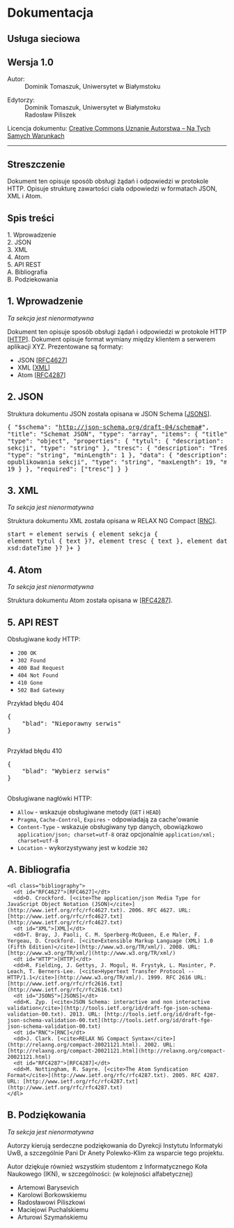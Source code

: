 # Dokumentacja

## Usługa sieciowa

## Wersja 1.0

  <dl>
    <dt>Autor:</dt>
      <dd>Dominik Tomaszuk, Uniwersytet w&nbsp;Białymstoku</dd>
  </dl>
  <dl>
    <dt>Edytorzy:</dt>
      <dd>Dominik Tomaszuk, Uniwersytet w&nbsp;Białymstoku</dd>
      <dd>Radosław Piliszek</dd>
  </dl>

Licencja dokumentu: [Creative Commons Uznanie Autorstwa – Na Tych Samych Warunkach](http://creativecommons.org/licenses/by-sa/3.0/deed.pl)

* * *

</div>

<section>

## Streszczenie

Dokument ten opisuje sposób obsługi żądań i&nbsp;odpowiedzi w protokole HTTP. Opisuje strukturę zawartości ciała odpowiedzi w&nbsp;formatach JSON, XML i&nbsp;Atom.

</section>

<section id="toc">

## Spis treści

*   [<span class="secno">1. </span>Wprowadzenie](#wprowadzenie)
*   [<span class="secno">2. </span>JSON](#json)
*   [<span class="secno">3. </span>XML](#xml)
*   [<span class="secno">4. </span>Atom](#atom)
*   [<span class="secno">5. </span>API REST](#api_rest)
*   [<span class="secno">A. </span>Bibliografia](#bibliografia)
*   [<span class="secno">B. </span>Podziekowania](#podziekowania)
</section>

<section id="wprowadzenie" class="informative">

## <span class="secno">1. </span>Wprowadzenie

_Ta sekcja jest nienormatywna_

Dokument ten opisuje sposób obsługi żądań i odpowiedzi w protokole HTTP [[HTTP](#HTTP)].
    Dokument opisuje format wymiany między klientem a serwerem aplikacji XYZ. Prezentowane są formaty:

*   JSON [[RFC4627](#RFC4627)]
*   XML [[XML](#XML)]
*   Atom [[RFC4287](#RFC4287)]
</section>

<section id="json">

## <span class="secno">2. </span>JSON

  Struktura dokumentu JSON została opisana w JSON Schema [[JSONS](#JSONS)].
    <pre>{
    "$schema": "http://json-schema.org/draft-04/schema#",
    "title": "Schemat JSON",
    "type": "array",
    "items": {
        "title": "Sekcja",
        "type": "object",
        "properties": {
            "tytul": {
                "description": "Tytuł sekcji",
                "type": "string"
            },
            "tresc": {
                "description": "Treść sekcji",
        "type": "string",
        "minLength": 1
            },
            "data": {
                "description": "Data opublikowania sekcji",
        "type": "string",
                "maxLength": 19,
                "minLength": 19
            }
        },
        "required": ["tresc"]
    }
}
    </pre>
</section>

<section id="xml" class="informative">

## <span class="secno">3. </span>XML

_Ta sekcja jest nienormatywna_

  Struktura dokumentu XML została opisana w RELAX NG Compact [[RNC](#RNC)].
    <pre>start =
  element serwis {
    element sekcja {
      element tytul { text }?,
      element tresc { text },
      element data { xsd:dateTime }?
    }+
  }
    </pre>
</section>

<section id="atom" class="informative">

## <span class="secno">4. </span>Atom

_Ta sekcja jest nienormatywna_

  Struktura dokumentu Atom została opisana w [[RFC4287](#RNC)].
</section>

<section id="api_rest">

## <span class="secno">5. </span>API REST

Obsługiwane kody HTTP:

*   `200 OK`
*   `302 Found`
*   `400 Bad Request`
*   `404 Not Found`
*   `410 Gone`
*   `502 Bad Gateway`

Przykład błędu 404

  <pre>
{
    "blad": "Nieporawny serwis"
}
  </pre>

Przykład błędu 410

  <pre>
{
    "blad": "Wybierz serwis"
}
  </pre>

Obsługiwane nagłówki HTTP:

*   `Allow` - wskazuje obsługiwane metody (`GET` i `HEAD`)
*   `Pragma`, `Cache-Control`, `Expires` - odpowiadają za cache'owanie
*   `Content-Type` - wskazuje obsługiwany typ danych, obowiązkowo `application/json; charset=utf-8` oraz opcjonalnie `application/xml; charset=utf-8`
*   `Location` - wykorzystywany jest w kodzie `302`
</section>

<section id="bibliografia" class="appendix">

## <span class="secno">A. </span>Bibliografia

    <dl class="bibliography">
      <dt id="RFC4627">[RFC4627]</dt>
      <dd>D. Crockford. [<cite>The application/json Media Type for JavaScript Object Notation (JSON)</cite>](http://www.ietf.org/rfc/rfc4627.txt). 2006. RFC 4627. URL: [http://www.ietf.org/rfc/rfc4627.txt](http://www.ietf.org/rfc/rfc4627.txt)
      <dt id="XML">[XML]</dt>
      <dd>T. Bray, J. Paoli, C. M. Sperberg-McQueen, E.e Maler, F. Yergeau, D. Crockford. [<cite>Extensible Markup Language (XML) 1.0 (Fifth Edition)</cite>](http://www.w3.org/TR/xml/). 2008. URL: [http://www.w3.org/TR/xml/](http://www.w3.org/TR/xml/)
      <dt id="HTTP">[HTTP]</dt>
      <dd>R. Fielding, J. Gettys, J. Mogul, H. Frystyk, L. Masinter, P. Leach, T. Berners-Lee. [<cite>Hypertext Transfer Protocol -- HTTP/1.1</cite>](http://www.w3.org/TR/xml/). 1999. RFC 2616 URL: [http://www.ietf.org/rfc/rfc2616.txt](http://www.ietf.org/rfc/rfc2616.txt)
      <dt id="JSONS">[JSONS]</dt>
      <dd>K. Zyp. [<cite>JSON Schema: interactive and non interactive validation</cite>](http://tools.ietf.org/id/draft-fge-json-schema-validation-00.txt). 2013. URL: [http://tools.ietf.org/id/draft-fge-json-schema-validation-00.txt](http://tools.ietf.org/id/draft-fge-json-schema-validation-00.txt)
      <dt id="RNC">[RNC]</dt>
      <dd>J. Clark. [<cite>RELAX NG Compact Syntax</cite>](http://relaxng.org/compact-20021121.html). 2002. URL: [http://relaxng.org/compact-20021121.html](http://relaxng.org/compact-20021121.html)
      <dt id="RFC4287">[RFC4287]</dt>
      <dd>M. Nottingham, R. Sayre. [<cite>The Atom Syndication Format</cite>](http://www.ietf.org/rfc/rfc4287.txt). 2005. RFC 4287. URL: [http://www.ietf.org/rfc/rfc4287.txt](http://www.ietf.org/rfc/rfc4287.txt)
    </dl>
</section>

<section id="podziekowania" class="appendix informative">

## <span class="secno">B. </span>Podziękowania

_Ta sekcja jest nienormatywna_

Autorzy kierują serdeczne podziękowania do Dyrekcji Instytutu Informatyki UwB, a&nbsp;szczególnie Pani Dr Anety Polewko-Klim za wsparcie tego projektu.

Autor dziękuje również wszystkim studentom z&nbsp;Informatycznego Koła Naukowego (IKN), w&nbsp;szczególności: (w&nbsp;kolejności alfabetycznej)

*   Artemowi Barysevich
*   Karolowi Borkowskiemu
*   Radosławowi Piliszkowi
*   Maciejowi Puchalskiemu
*   Arturowi Szymańskiemu
</section>
